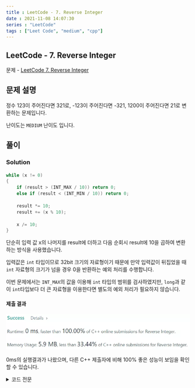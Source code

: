 ```yaml
---
title : LeetCode - 7. Reverse Integer
date : 2021-11-08 14:07:30
series : "LeetCode"
tags : ["Leet Code", "medium", "cpp"]
---
```


## LeetCode - 7. Reverse Integer
문제 - [LeetCode 7. Reverse Integer](https://leetcode.com/problems/reverse-integer/)

## 문제 설명
정수 123이 주어진다면 321로, -123이 주어진다면 -321, 1200이 주어진다면 21로 변환하는 문제입니다.

난이도는 `MEDIUM` 난이도 입니다.

## 풀이
### Solution

```cpp
while (x != 0)
{   
    if (result > (INT_MAX / 10)) return 0;
    else if (result < (INT_MIN / 10)) return 0;

    result *= 10;
    result += (x % 10);

    x /= 10;
}
```
단순히 입력 값 x의 나머지를 result에 더하고 다음 순회시 result에 10을 곱하여 변환하는 방식을 사용했습니다.

입력값은 `int` 타입이므로 32bit 크기의 자료형이기 때문에 만약 입력값이 뒤집었을 때 `int` 자료형의 크기가 넘을 경우 0을 반환하는 예외 처리를 수행합니다.

이번 문제에서는 `INT_MAX`의 값을 이용해 `int` 타입의 범위를 검사하였지만, `long`과 같이 `int`타입보다 더 큰 자료형을 이용한다면 별도의 예외 처리가 필요하지 않습니다.

#### 제출 결과
![Solution 1 result](./images/7/result.webp)

0ms의 실행결과가 나왔으며, 다른 C++ 제출자에 비해 100% 좋은 성능이 보임을 확인할 수 있습니다.

<details>
<summary>코드 전문</summary>
    
```cpp
#include <cmath>
#include <climits>

class Solution 
{
public:
    int reverse(int x) 
    {
        if (x == 0) return x;

        int result = 0;

        while (x != 0)
        {   
            if (result > (INT_MAX / 10)) return 0;
            else if (result < (INT_MIN / 10)) return 0;

            result *= 10;
            result += (x % 10);

            x /= 10;
        }

        return result;
    }
};
```

</details>
